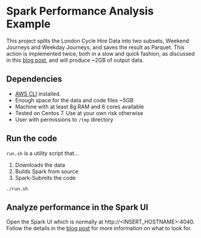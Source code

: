# Spark Performance Analysis Example
This project splits the London Cycle Hire Data into two subsets, Weekend Journeys and Weekday Journeys, and saves the result as Parquet. This action is implemented twice, both in a slow and quick fashion, as discussed in this [blog post](https://matdeb-sl.github.io/blog/2018/03/22/apache-spark-performance.html), and will produce ~2GB of output data.

## Dependencies

* [AWS CLI](https://docs.aws.amazon.com/cli/latest/userguide/installing.html) installed.
* Enough space for the data and code files ~5GB
* Machine with at least 8g RAM and 6 cores available
* Tested on Centos 7. Use at your own risk otherwise
* User with permissions to `/tmp` directory


## Run the code

`run.sh` is a utility script that...

1. Downloads the data
2. Builds Spark from source
3. Spark-Submits the code

```
./run.sh
```


## Analyze performance in the Spark UI

Open the Spark UI which is normally at http://<INSERT_HOSTNAME>:4040. Follow the details in the [blog post](https://matdeb-sl.github.io/blog/2018/03/22/apache-spark-performance.html) for more information on what to look for.